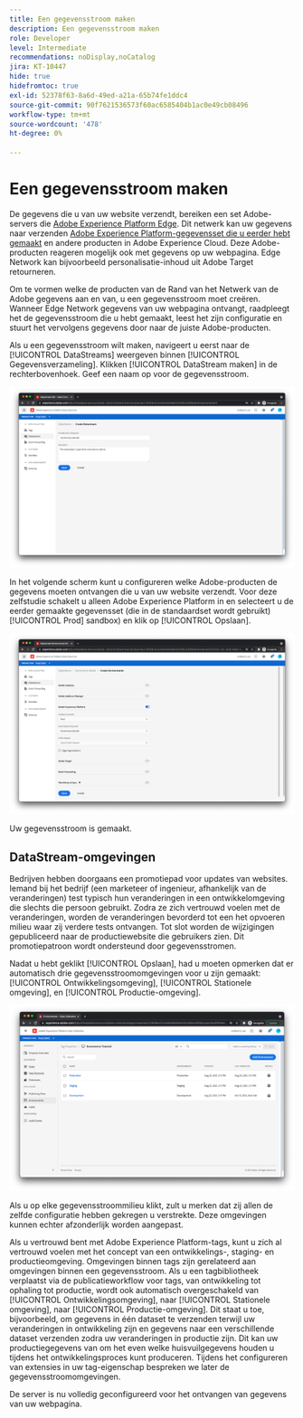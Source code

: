 ```yaml
---
title: Een gegevensstroom maken
description: Een gegevensstroom maken
role: Developer
level: Intermediate
recommendations: noDisplay,noCatalog
jira: KT-10447
hide: true
hidefromtoc: true
exl-id: 52378f63-8a6d-49ed-a21a-65b74fe1ddc4
source-git-commit: 90f7621536573f60ac6585404b1ac0e49cb08496
workflow-type: tm+mt
source-wordcount: '478'
ht-degree: 0%

---
```


# Een gegevensstroom maken

De gegevens die u van uw website verzendt, bereiken een set Adobe-servers die [Adobe Experience Platform Edge](https://business.adobe.com/products/experience-platform/experience-platform-edge-network.html). Dit netwerk kan uw gegevens naar verzenden [Adobe Experience Platform-gegevensset die u eerder hebt gemaakt](create-a-schema.md) en andere producten in Adobe Experience Cloud. Deze Adobe-producten reageren mogelijk ook met gegevens op uw webpagina. Edge Network kan bijvoorbeeld personalisatie-inhoud uit Adobe Target retourneren.

Om te vormen welke de producten van de Rand van het Netwerk van de Adobe gegevens aan en van, u een gegevensstroom moet creëren. Wanneer Edge Network gegevens van uw webpagina ontvangt, raadpleegt het de gegevensstroom die u hebt gemaakt, leest het zijn configuratie en stuurt het vervolgens gegevens door naar de juiste Adobe-producten.

Als u een gegevensstroom wilt maken, navigeert u eerst naar de [!UICONTROL DataStreams] weergeven binnen [!UICONTROL Gegevensverzameling]. Klikken [!UICONTROL DataStream maken] in de rechterbovenhoek. Geef een naam op voor de gegevensstroom.

![Naam en beschrijving van gegevensstroom](../../../assets/implementation-strategy/datastream-name-description.png)

In het volgende scherm kunt u configureren welke Adobe-producten de gegevens moeten ontvangen die u van uw website verzendt. Voor deze zelfstudie schakelt u alleen Adobe Experience Platform in en selecteert u de eerder gemaakte gegevensset (die in de standaardset wordt gebruikt) [!UICONTROL Prod] sandbox) en klik op [!UICONTROL Opslaan].

![Productconfiguratie DataStream](../../../assets/implementation-strategy/datastream-product-configuration.png)

Uw gegevensstroom is gemaakt.

## DataStream-omgevingen

Bedrijven hebben doorgaans een promotiepad voor updates van websites. Iemand bij het bedrijf (een marketeer of ingenieur, afhankelijk van de veranderingen) test typisch hun veranderingen in een ontwikkelomgeving die slechts die persoon gebruikt. Zodra ze zich vertrouwd voelen met de veranderingen, worden de veranderingen bevorderd tot een het opvoeren milieu waar zij verdere tests ontvangen. Tot slot worden de wijzigingen gepubliceerd naar de productiewebsite die gebruikers zien. Dit promotiepatroon wordt ondersteund door gegevensstromen.

Nadat u hebt geklikt [!UICONTROL Opslaan], had u moeten opmerken dat er automatisch drie gegevensstroomomgevingen voor u zijn gemaakt: [!UICONTROL Ontwikkelingsomgeving], [!UICONTROL Stationele omgeving], en [!UICONTROL Productie-omgeving].

![DataStream-omgevingen](../../../assets/implementation-strategy/datastream-environments.png)

Als u op elke gegevensstroommilieu klikt, zult u merken dat zij allen de zelfde configuratie hebben gekregen u verstrekte. Deze omgevingen kunnen echter afzonderlijk worden aangepast.

Als u vertrouwd bent met Adobe Experience Platform-tags, kunt u zich al vertrouwd voelen met het concept van een ontwikkelings-, staging- en productieomgeving. Omgevingen binnen tags zijn gerelateerd aan omgevingen binnen een gegevensstroom. Als u een tagbibliotheek verplaatst via de publicatieworkflow voor tags, van ontwikkeling tot ophaling tot productie, wordt ook automatisch overgeschakeld van [!UICONTROL Ontwikkelingsomgeving], naar [!UICONTROL Stationele omgeving], naar [!UICONTROL Productie-omgeving]. Dit staat u toe, bijvoorbeeld, om gegevens in één dataset te verzenden terwijl uw veranderingen in ontwikkeling zijn en gegevens naar een verschillende dataset verzenden zodra uw veranderingen in productie zijn. Dit kan uw productiegegevens van om het even welke huisvuilgegevens houden u tijdens het ontwikkelingsproces kunt produceren. Tijdens het configureren van extensies in uw tag-eigenschap bespreken we later de gegevensstroomomgevingen.

De server is nu volledig geconfigureerd voor het ontvangen van gegevens van uw webpagina.
